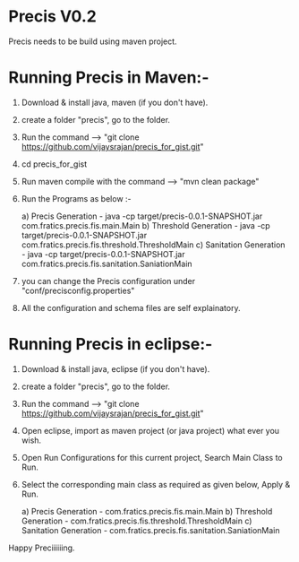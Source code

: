Precis V0.2
===========

Precis needs to be build using maven project.

Running Precis in Maven:-
=========================

1) Download & install java, maven (if you don't have).

2) create a folder "precis", go to the folder.

3) Run the command --> "git clone https://github.com/vijaysrajan/precis_for_gist.git"

4) cd precis_for_gist

5) Run maven compile with the command --> "mvn clean package"

6) Run the Programs as below :-

	a) Precis Generation     - java -cp target/precis-0.0.1-SNAPSHOT.jar com.fratics.precis.fis.main.Main
	b) Threshold Generation  - java -cp target/precis-0.0.1-SNAPSHOT.jar com.fratics.precis.fis.threshold.ThresholdMain
	c) Sanitation Generation - java -cp target/precis-0.0.1-SNAPSHOT.jar com.fratics.precis.fis.sanitation.SaniationMain

7) you can change the Precis configuration under "conf/precisconfig.properties"

8) All the configuration and schema files are self explainatory.

Running Precis in eclipse:-
===========================

1) Download & install java, eclipse (if you don't have).

2) create a folder "precis", go to the folder.

3) Run the command --> "git clone https://github.com/vijaysrajan/precis_for_gist.git"

4) Open eclipse, import as maven project (or java project) what ever you wish.

5) Open Run Configurations for this current project, Search Main Class to Run.

6) Select the corresponding main class as required as given below, Apply & Run.

	a) Precis Generation     - com.fratics.precis.fis.main.Main
	b) Threshold Generation  - com.fratics.precis.fis.threshold.ThresholdMain
	c) Sanitation Generation - com.fratics.precis.fis.sanitation.SaniationMain

Happy Preciiiiiing.
